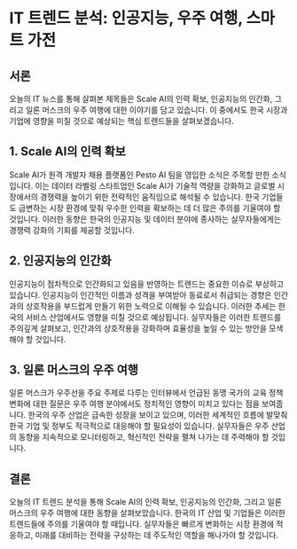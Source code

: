# IT 트렌드 분석: 인공지능, 우주 여행, 스마트 가전

## 서론
오늘의 IT 뉴스를 통해 살펴본 제목들은 Scale AI의 인력 확보, 인공지능의 인간화, 그리고 일론 머스크의 우주 여행에 대한 이야기를 담고 있습니다. 이 중에서도 한국 시장과 기업에 영향을 미칠 것으로 예상되는 핵심 트렌드들을 살펴보겠습니다.

## 1. Scale AI의 인력 확보
Scale AI가 원격 개발자 채용 플랫폼인 Pesto AI 팀을 영입한 소식은 주목할 만한 소식입니다. 이는 데이터 라벨링 스타트업인 Scale AI가 기술적 역량을 강화하고 글로벌 시장에서의 경쟁력을 높이기 위한 전략적인 움직임으로 해석될 수 있습니다. 한국 기업들도 급변하는 시장 환경에 맞춰 우수한 인력을 확보하는 데 더 많은 주의를 기울여야 할 것입니다. 이러한 동향은 한국의 인공지능 및 데이터 분야에 종사하는 실무자들에게는 경쟁력 강화의 기회를 제공할 것입니다.

## 2. 인공지능의 인간화
인공지능이 점차적으로 인간화되고 있음을 반영하는 트렌드는 중요한 이슈로 부상하고 있습니다. 인공지능이 인간적인 이름과 성격을 부여받아 동료로서 취급되는 경향은 인간과의 상호작용을 부드럽게 만들기 위한 노력으로 이해될 수 있습니다. 이러한 추세는 한국의 서비스 산업에서도 영향을 미칠 것으로 예상됩니다. 실무자들은 이러한 트렌드를 주의깊게 살펴보고, 인간과의 상호작용을 강화하며 효율성을 높일 수 있는 방안을 모색해야 할 것입니다.

## 3. 일론 머스크의 우주 여행
일론 머스크가 우주선을 주요 주제로 다루는 인터뷰에서 언급된 동맹 국가의 교육 정책 변화에 대한 질문은 우주 여행 분야에서도 정치적인 영향이 미치고 있다는 점을 보여줍니다. 한국의 우주 산업은 급속한 성장을 보이고 있으며, 이러한 세계적인 흐름에 발맞춰 한국 기업 및 정부도 적극적으로 대응해야 할 필요성이 있습니다. 실무자들은 우주 산업의 동향을 지속적으로 모니터링하고, 혁신적인 전략을 펼쳐 나가는 데 주력해야 할 것입니다.

## 결론
오늘의 IT 트렌드 분석을 통해 Scale AI의 인력 확보, 인공지능의 인간화, 그리고 일론 머스크의 우주 여행에 대한 동향을 살펴보았습니다. 한국의 IT 산업 및 기업들은 이러한 트렌드들에 주의를 기울여야 할 때입니다. 실무자들은 빠르게 변화하는 시장 환경에 적응하고, 미래를 대비하는 전략을 구상하는 데 주도적인 역할을 해나가야 할 것입니다.